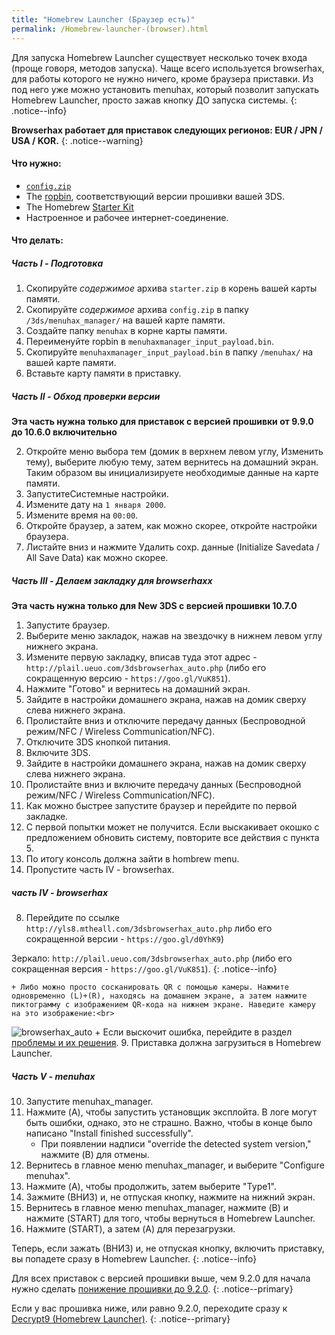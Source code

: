 ```yaml
---
title: "Homebrew Launcher (Браузер есть)"
permalink: /Homebrew-launcher-(browser).html
---
```


Для запуска Homebrew Launcher существует несколько точек входа (проще говоря, методов запуска). Чаще всего используется browserhax, для работы которого не нужно ничего, кроме браузера приставки. Из под него уже можно установить menuhax, который позволит запускать Homebrew Launcher, просто зажав кнопку ДО запуска системы. 
{: .notice--info}

**Browserhax работает для приставок следующих регионов:  EUR / JPN / USA / KOR.**
{: .notice--warning}

#### Что нужно:

+ [`config.zip`](images/config.zip)
+ The [ropbin](https://smealum.github.io/3ds/#otherapp), соответствующий версии прошивки вашей 3DS.
+ The Homebrew [Starter Kit](http://smealum.github.io/ninjhax2/starter.zip)
+ Настроенное и рабочее интернет-соединение. 

#### Что делать: 

##### Часть I -  Подготовка

1. Скопируйте _содержимое_ архива `starter.zip` в корень вашей карты памяти.
2. Скопируйте _содержимое_ архива `config.zip` в папку `/3ds/menuhax_manager/` на вашей карте памяти.
3. Создайте папку `menuhax` в корне карты памяти.
4. Переименуйте ropbin в `menuhaxmanager_input_payload.bin`.
5. Скопируйте `menuhaxmanager_input_payload.bin` в папку `/menuhax/` на вашей карте памяти.
4. Вставьте карту памяти в приставку.

##### Часть II -  Обход проверки версии

**Эта часть нужна только для приставок с версией прошивки от 9.9.0 до 10.6.0 включительно**

2. Откройте меню выбора тем (домик в верхнем левом углу, Изменить тему), выберите любую тему, затем вернитесь на домашний экран. Таким образом вы инициализируете необходимые данные на карте памяти. 
3. ЗапуститеСистемные настройки.
4. Измените дату на `1 января 2000`.
5. Измените время на `00:00`.
6. Откройте браузер, а затем, как можно скорее, откройте настройки браузера.
7. Листайте вниз и нажмите Удалить сохр. данные (Initialize Savedata / All Save Data) как можно скорее. 

##### Часть III -  Делаем закладку для browserhaxx

**Эта часть нужна только для New 3DS с версией прошивки 10.7.0**

1. Запустите браузер.
2. Выберите меню закладок, нажав на звездочку в нижнем левом углу нижнего экрана.
3. Измените первую закладку, вписав туда этот адрес -  `http://plail.ueuo.com/3dsbrowserhax_auto.php` (либо его сокращенную версию - `https://goo.gl/VuK851`).
4. Нажмите "Готово" и вернитесь на домашний экран.
5. Зайдите в настройки домашнего экрана, нажав на домик сверху слева нижнего экрана. 
6. Пролистайте вниз и отключите передачу данных (Беспроводной режим/NFC / Wireless Communication/NFC).
7. Отключите 3DS кнопкой питания. 
8. Включите 3DS.
9. Зайдите в настройки домашнего экрана, нажав на домик сверху слева нижнего экрана. 
9. Пролистайте вниз и включите передачу данных (Беспроводной режим/NFC / Wireless Communication/NFC).
10. Как можно быстрее запустите браузер и перейдите по первой закладке. 
11. С первой попытки может не получится. Если выскакивает окошко с предложением обновить систему, повторите все действия с пункта 5.
12. По итогу консоль должна зайти в hombrew menu. 
13. Пропустите часть IV -  browserhax.

##### часть IV -  browserhax

8. Перейдите по ссылке `http://yls8.mtheall.com/3dsbrowserhax_auto.php` либо его сокращенной  версии - `https://goo.gl/d0YhK9`) 

Зеркало: `http://plail.ueuo.com/3dsbrowserhax_auto.php` (либо его сокращенная  версия - `https://goo.gl/VuK851`).
{: .notice--info}

    + Либо можно просто сосканировать QR с помощью камеры. Нажмите одновременно (L)+(R), находясь на домашнем экране, а затем нажмите пиктограмму с изображением QR-кода на нижнем экране. Наведите камеру на это изображение:<br>
![browserhax_auto](http://yls8.mtheall.com/3dsbrowserhax_auto_qrcode.png)
    + Если выскочит ошибка, перейдите в раздел [проблемы и их решения](troubleshooting#ts_browser).
9. Приставка должна загрузиться в Homebrew Launcher.

##### Часть V -  menuhax

10. Запустите menuhax_manager.
11. Нажмите (A), чтобы запустить установщик эксплойта. В логе могут быть ошибки, однако, это не страшно. Важно, чтобы в конце было написано "Install finished successfully".
    + При появлении надписи "override the detected system version," нажмите (B) для отмены.
12. Вернитесь в главное меню menuhax_manager, и выберите "Configure menuhax".
13. Нажмите (A), чтобы продолжить, затем выберите "Type1".
14. Зажмите (ВНИЗ) и, не отпуская кнопку, нажмите на нижний экран. 
15. Вернитесь в главное меню menuhax_manager, нажмите (B) и нажмите (START) для того, чтобы вернуться в Homebrew Launcher.
16. Нажмите (START), а затем (A) для перезагрузки. 

Теперь, если зажать (ВНИЗ) и, не отпуская кнопку, включить приставку, вы попадете сразу в Homebrew Launcher.
{: .notice--info}

Для всех приставок с версией прошивки выше, чем 9.2.0 для начала нужно сделать [понижение прошивки до 9.2.0](9.2.0-downgrade).
{: .notice--primary}

Если у вас прошивка ниже, или равно 9.2.0, переходите сразу к [Decrypt9 (Homebrew Launcher)](decrypt9-(Homebrew-launcher)).
{: .notice--primary}
